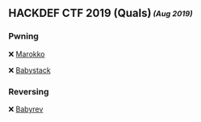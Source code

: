 ## HACKDEF CTF 2019 (Quals)<sub><sup> *(Aug 2019)*</sup></sub>

### Pwning

:x: [Marokko](https://github.com/ivanmedina/CTFs/tree/master/HACKDEF19-QUALS/marokko)

:x: [Babystack](https://github.com/ivanmedina/CTFs/tree/master/HACKDEF19-QUALS/babystack)

### Reversing

:x: [Babyrev](https://github.com/ivanmedina/CTFs/tree/master/HACKDEF19-QUALS/babyrev)

